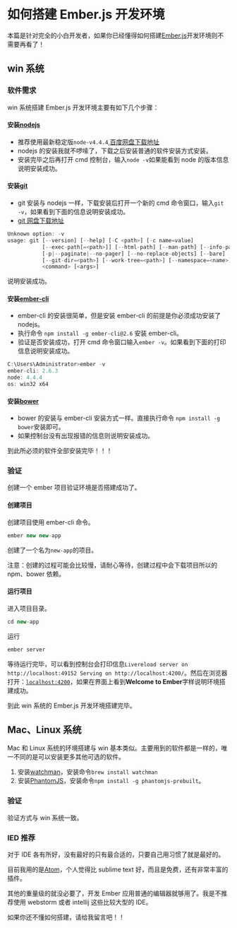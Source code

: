 # 如何搭建 Ember.js 开发环境

本篇是针对完全的小白开发者，如果你已经懂得如何搭建[Ember.js](http://emberjs.com)开发环境则不需要再看了！

## win 系统

### 软件需求

win 系统搭建 Ember.js 开发环境主要有如下几个步骤：

#### 安装[nodejs](http://nodejs.org/)

*   推荐使用最新稳定版`node-v4.4.4`,[百度网盘下载地址](http://pan.baidu.com/s/1c2dWJsc)
*   nodejs 的安装我就不啰嗦了，下载之后安装普通的软件安装方式安装。
*   安装完毕之后再打开 cmd 控制台，输入`node -v`如果能看到 node 的版本信息说明安装成功。

#### 安装[git](https://www.git-scm.com/download/)

*   git 安装与 nodejs 一样，下载安装后打开一个新的 cmd 命令窗口，输入`git -v`，如果看到下面的信息说明安装成功。
*   [git 网盘下载地址](http://pan.baidu.com/s/1eShq1kI)

```js
Unknown option: -v  
usage: git [--version] [--help] [-C <path>] [-c name=value]  
           [--exec-path[=<path>]] [--html-path] [--man-path] [--info-path]
           [-p|--paginate|--no-pager] [--no-replace-objects] [--bare]
           [--git-dir=<path>] [--work-tree=<path>] [--namespace=<name>]
           <command> [<args>] 
```

说明安装成功。

#### 安装[ember-cli](http://ember-cli.com/user-guide)

*   ember-cli 的安装很简单，但是安装 ember-cli 的前提是你必须成功安装了 nodejs。
*   执行命令 `npm install -g ember-cli@2.6` 安装 ember-cli。
*   验证是否安装成功，打开 cmd 命令窗口输入`ember -v`。如果看到下面的打印信息说明安装成功。

```js
C:\Users\Administrator>ember -v  
ember-cli: 2.6.3  
node: 4.4.4  
os: win32 x64 
```

#### 安装[bower](https://bower.io/)

*   bower 的安装与 ember-cli 安装方式一样。直接执行命令 `npm install -g bower`安装即可。
*   如果控制台没有出现报错的信息则说明安装成功。

到此所必须的软件全部安装完毕！！！

### 验证

创建一个 ember 项目验证环境是否搭建成功了。

#### 创建项目

创建项目使用 ember-cli 命令。

```js
ember new new-app 
```

创建了一个名为`new-app`的项目。

注意：创建的过程可能会比较慢，请耐心等待，创建过程中会下载项目所以的 npm、bower 依赖。

#### 运行项目

进入项目目录。

```js
cd new-app 
```

运行

```js
ember server 
```

等待运行完毕，可以看到控制台会打印信息`Livereload server on http://localhost:49152 Serving on http://localhost:4200/`。然后在浏览器打开：[`localhost:4200`](http://localhost:4200)，如果在界面上看到**Welcome to Ember**字样说明环境搭建成功。

到此 win 系统的 Ember.js 开发环境搭建完毕。

## Mac、Linux 系统

Mac 和 Linux 系统的环境搭建与 win 基本类似。主要用到的软件都是一样的，唯一不同的是可以安装更多其他可选的软件。

1.  安装[watchman](https://facebook.github.io/watchman/)，安装命令`brew install watchman`
2.  安装[PhantomJS](https://ember-cli.com/user-guide/#phantomjs)，安装命令`npm install -g phantomjs-prebuilt`。

### 验证

验证方式与 win 系统一致。

### IED 推荐

对于 IDE 各有所好，没有最好的只有最合适的，只要自己用习惯了就是最好的。

目前我用的是[Atom](https://atom.io/)，个人觉得比 sublime text 好，而且是免费，还有非常丰富的插件。

其他的重量级的就没必要了，开发 Ember 应用普通的编辑器就够用了。我是不推荐使用 webstorm 或者 intellij 这些比较大型的 IDE。

如果你还不懂如何搭建，请给我留言吧！！